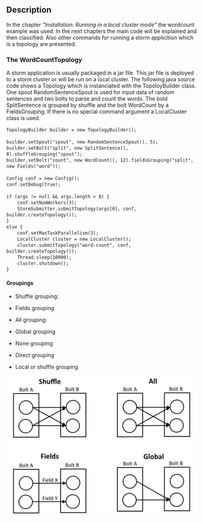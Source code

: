 ## Description

In the chapter *"Installation: Running in a local cluster mode"* the wordcount example was used. In the next chapters the main code will be explained and then classified. Also other commands for running a storm applicition which is a topology are presented.

### The WordCountTopology

A storm application is usually packaged in a jar file. This jar file is deployed to a storm cluster or will be run on a local cluster. The following java source code shows a Topology which is instanciated with the TopoloyBuilder class. One spout RandomSentenceSpout is used for input data of random sentences and two bolts to parse and count the words. The bold SplitSentence is grouped by shuffle and the bolt WordCount by a FieldsGrouping. If there is no special command argument a LocalCluster class is used.

```
TopologyBuilder builder = new TopologyBuilder();

builder.setSpout("spout", new RandomSentenceSpout(), 5);
builder.setBolt("split", new SplitSentence(), 8).shuffleGrouping("spout");
builder.setBolt("count", new WordCount(), 12).fieldsGrouping("split", new Fields("word"));

Config conf = new Config();
conf.setDebug(true);

if (args != null && args.length > 0) {
	conf.setNumWorkers(3);
	StormSubmitter.submitTopology(args[0], conf, builder.createTopology());
}
else {
	conf.setMaxTaskParallelism(3);
	LocalCluster cluster = new LocalCluster();
	cluster.submitTopology("word-count", conf, builder.createTopology());
	Thread.sleep(10000);
	cluster.shutdown();
}
```

#### Groupings

* Shuffle grouping:

* Fields grouping

* All grouping:

* Global grouping

* None grouping

* Direct grouping

* Local or shuffle grouping

![Figure Groupings](images/groupings.png)
